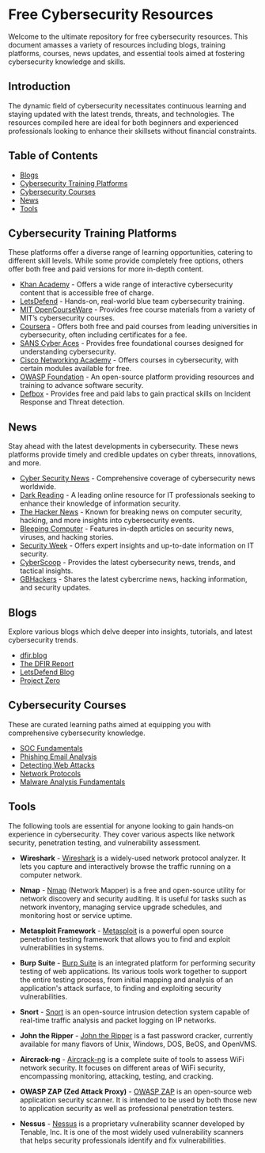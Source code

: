 # Free Cybersecurity Resources

Welcome to the ultimate repository for free cybersecurity resources. This document amasses a variety of resources including blogs, training platforms, courses, news updates, and essential tools aimed at fostering cybersecurity knowledge and skills.

## Introduction 
The dynamic field of cybersecurity necessitates continuous learning and staying updated with the latest trends, threats, and technologies. The resources compiled here are ideal for both beginners and experienced professionals looking to enhance their skillsets without financial constraints.

## Table of Contents
- [Blogs](#blogs)
- [Cybersecurity Training Platforms](#cybersecurity-training-platforms)
- [Cybersecurity Courses](#cybersecurity-courses)
- [News](#news)
- [Tools](#tools)

## Cybersecurity Training Platforms
These platforms offer a diverse range of learning opportunities, catering to different skill levels. While some provide completely free options, others offer both free and paid versions for more in-depth content.

- [Khan Academy](https://breakdance.github.io/breakdance/) - Offers a wide range of interactive cybersecurity content that is accessible free of charge.
- [LetsDefend](https://letsdefend.io) - Hands-on, real-world blue team cybersecurity training.
- [MIT OpenCourseWare](https://ocw.mit.edu) - Provides free course materials from a variety of MIT’s cybersecurity courses.
- [Coursera](https://www.coursera.org) - Offers both free and paid courses from leading universities in cybersecurity, often including certificates for a fee.
- [SANS Cyber Aces](https://www.cyberaces.org) - Provides free foundational courses designed for understanding cybersecurity.
- [Cisco Networking Academy](https://www.netacad.com) - Offers courses in cybersecurity, with certain modules available for free.
- [OWASP Foundation](https://owasp.org) - An open-source platform providing resources and training to advance software security.
- [Defbox](https://defbox.io) - Provides free and paid labs to gain practical skills on Incident Response and Threat detection. 


## News
Stay ahead with the latest developments in cybersecurity. These news platforms provide timely and credible updates on cyber threats, innovations, and more.

- [Cyber Security News](https://cybersecuritynews.com) - Comprehensive coverage of cybersecurity news worldwide.
- [Dark Reading](https://www.darkreading.com) - A leading online resource for IT professionals seeking to enhance their knowledge of information security.
- [The Hacker News](https://thehackernews.com) - Known for breaking news on computer security, hacking, and more insights into cybersecurity events.
- [Bleeping Computer](https://www.bleepingcomputer.com) - Features in-depth articles on security news, viruses, and hacking stories.
- [Security Week](https://www.securityweek.com) - Offers expert insights and up-to-date information on IT security.
- [CyberScoop](https://cyberscoop.com) - Provides the latest cybersecurity news, trends, and tactical insights.
- [GBHackers](https://gbhackers.com) - Shares the latest cybercrime news, hacking information, and security updates.

## Blogs
Explore various blogs which delve deeper into insights, tutorials, and latest cybersecurity trends. 

- [dfir.blog](https://dfir.blog/) 
- [The DFIR Report](https://thedfirreport.com/) 
- [LetsDefend Blog](https://letsdefend.io/blog/) 
- [Project Zero](https://googleprojectzero.blogspot.com/) 

## Cybersecurity Courses
These are curated learning paths aimed at equipping you with comprehensive cybersecurity knowledge. 

- [SOC Fundamentals](https://app.letsdefend.io/training/lessons/soc-fundamentals)
- [Phishing Email Analysis](https://app.letsdefend.io/training/lessons/phishing-email-analysis) 
- [Detecting Web Attacks](https://app.letsdefend.io/training/lessons/web-attacks-101) 
- [Network Protocols](https://app.letsdefend.io/training/lessons/malware-analysis-fundamentals) 
- [Malware Analysis Fundamentals](https://app.letsdefend.io/training/lessons/network-protocols) 


## Tools
The following tools are essential for anyone looking to gain hands-on experience in cybersecurity. They cover various aspects like network security, penetration testing, and vulnerability assessment.

- **Wireshark** - [Wireshark](https://www.wireshark.org) is a widely-used network protocol analyzer. It lets you capture and interactively browse the traffic running on a computer network.

- **Nmap** - [Nmap](https://nmap.org) (Network Mapper) is a free and open-source utility for network discovery and security auditing. It is useful for tasks such as network inventory, managing service upgrade schedules, and monitoring host or service uptime.

- **Metasploit Framework** - [Metasploit](https://www.metasploit.com) is a powerful open source penetration testing framework that allows you to find and exploit vulnerabilities in systems.

- **Burp Suite** - [Burp Suite](https://portswigger.net/burp) is an integrated platform for performing security testing of web applications. Its various tools work together to support the entire testing process, from initial mapping and analysis of an application's attack surface, to finding and exploiting security vulnerabilities.

- **Snort** - [Snort](https://www.snort.org) is an open-source intrusion detection system capable of real-time traffic analysis and packet logging on IP networks.

- **John the Ripper** - [John the Ripper](https://www.openwall.com/john/) is a fast password cracker, currently available for many flavors of Unix, Windows, DOS, BeOS, and OpenVMS.

- **Aircrack-ng** - [Aircrack-ng](https://www.aircrack-ng.org) is a complete suite of tools to assess WiFi network security. It focuses on different areas of WiFi security, encompassing monitoring, attacking, testing, and cracking.

- **OWASP ZAP (Zed Attack Proxy)** - [OWASP ZAP](https://www.zaproxy.org) is an open-source web application security scanner. It is intended to be used by both those new to application security as well as professional penetration testers.

- **Nessus** - [Nessus](https://www.tenable.com/products/nessus) is a proprietary vulnerability scanner developed by Tenable, Inc. It is one of the most widely used vulnerability scanners that helps security professionals identify and fix vulnerabilities.
